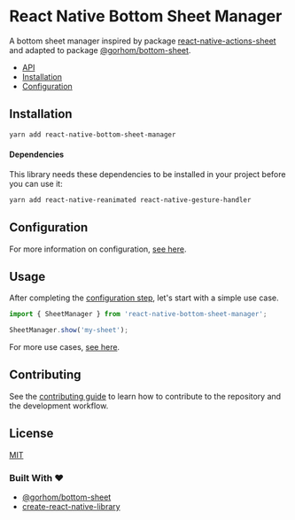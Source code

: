 # React Native Bottom Sheet Manager

A bottom sheet manager inspired by package [react-native-actions-sheet](https://github.com/ammarahm-ed/react-native-actions-sheet) and adapted to package [@gorhom/bottom-sheet](https://github.com/gorhom/react-native-bottom-sheet).

- [API](./API_README.md)
- [Installation](#installation)
- [Configuration](#configuration)

## Installation

```sh
yarn add react-native-bottom-sheet-manager
```

#### Dependencies

This library needs these dependencies to be installed in your project before you can use it:

```sh
yarn add react-native-reanimated react-native-gesture-handler
```

## Configuration

For more information on configuration, [see here](./CONFIGURATION_README.md).

## Usage

After completing the [configuration step](#configuration), let's start with a simple use case.

```ts
import { SheetManager } from 'react-native-bottom-sheet-manager';

SheetManager.show('my-sheet');
```
For more use cases, [see here](./example/src/sheets).

## Contributing

See the [contributing guide](CONTRIBUTING.md) to learn how to contribute to the repository and the development workflow.

## License

[MIT](./LICENSE)

### Built With ❤️

- [@gorhom/bottom-sheet](https://github.com/gorhom/react-native-bottom-sheet)
- [create-react-native-library](https://github.com/callstack/react-native-builder-bob)
